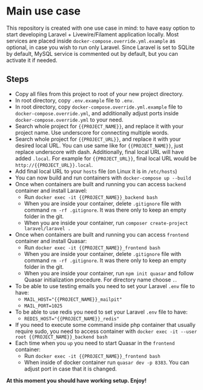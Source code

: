 # Main use case
This repository is created with one use case in mind: to have easy option to start developing Laravel + Livewire/Filament application locally. 
Most services are placed inside `docker-compose.override.yml.example` as optional, in case you wish to run only Laravel. 
Since Laravel is set to SQLite by default, MySQL service is commented out by default, but you can activate it if needed.

## Steps

- Copy all files from this project to root of your new project directory.
- In root directory, copy `.env.example` file to `.env`.
- In root directory, copy `docker-compose.override.yml.example` file to `docker-compose.override.yml`, 
and additionally adjust ports inside `docker-compose.override.yml` to your need.
- Search whole project for `{{PROJECT_NAME}}`, and replace it with your project name. Use underscore for connecting multiple words.
- Search whole project for `{{PROJECT_URL}}`, and replace it with your desired local URL. You can use same like for `{{PROJECT_NAME}}`,
just replace underscore with dash. Additionally, final local URL will have added `.local`. For example for
`{{PROJECT_URL}}`, final local URL would be `http://{{PROJECT_URL}}.local`.
- Add final local URL to your `hosts` file (on Linux it is in `/etc/hosts`)
- You can now build and run containers with `docker-compose up --build`
- Once when containers are built and running you can access `backend` container and install Laravel:
  + Run `docker exec -it {{PROJECT_NAME}}_backend bash`
  + When you are inside your container, delete `.gitignore` file with command `rm -rf .gitignore`. It was there only to keep an empty folder in the git.
  + When you are inside your container, run `composer create-project laravel/laravel . `
- Once when containers are built and running you can access `frontend` container and install Quasar:
  + Run `docker exec -it {{PROJECT_NAME}}_frontend bash`
  + When you are inside your container, delete `.gitignore` file with command `rm -rf .gitignore`. It was there only to keep an empty folder in the git.
  + When you are inside your container, run `npm init quasar` and follow Quasar initialization procedure. For directory name choose `.`.
- To be able to use testing emails you need to set your Laravel `.env` file to have:
  + `MAIL_HOST="{{PROJECT_NAME}}_mailpit"`
  + `MAIL_PORT=1025`
- To be able to use redis you need to set your Laravel `.env` file to have:
  + `REDIS_HOST="{{PROJECT_NAME}}_redis"`
- If you need to execute some command inside php container that usually require sudo, you need to access container with `docker exec -it --user root {{PROJECT_NAME}}_backend bash`
- Each time when you `up` you need to start Quasar in the `frontend` container:
  + Run `docker exec -it {{PROJECT_NAME}}_frontend bash`
  + When inside of docker container run `quasar dev -p 8383`. You can adjust port in case that it is changed.

**At this moment you should have working setup. Enjoy!**

